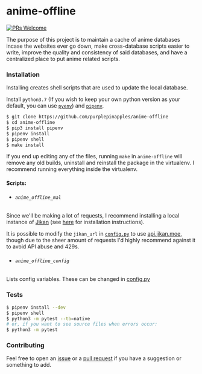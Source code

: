 
# anime-offline

[![PRs Welcome](https://img.shields.io/badge/PRs-welcome-brightgreen.svg?style=flat-square)](http://makeapullrequest.com) 

The purpose of this project is to maintain a cache of anime databases incase the websites ever go down, make cross-database scripts easier to write, improve the quality and consistency of said databases, and have a centralized place to put anime related scripts.

### Installation

Installing creates shell scripts that are used to update the local database.

Install `python3.7` (If you wish to keep your own python version as your default, you can use [`pyenv`](https://github.com/pyenv/pyenv)) and [`pipenv`](https://pipenv.readthedocs.io/en/latest/).

```zsh
$ git clone https://github.com/purplepinapples/anime-offline
$ cd anime-offline
$ pip3 install pipenv
$ pipenv install
$ pipenv shell
$ make install
```

If you end up editing any of the files, running `make` in `anime-offline` will remove any old builds, uninstall and reinstall the package in the virtualenv. I recommend running everything inside the virtualenv.

#### Scripts:

- ###### `anime_offline_mal`

Since we'll be making a lot of requests, I recommend installing a local instance of [Jikan](https://github.com/jikan-me/jikan-rest) (see [here](https://github.com/jikan-me/jikan-rest#installation) for installation instructions).

It is possible to modify the `jikan_url` in [`config.py`](animeoffline/config.py) to use [api.jikan.moe](http://api.jikan.moe/v3), though due to the sheer amount of requests I'd highly recommend against it to avoid API abuse and 429s.

- ###### `anime_offline_config`

Lists config variables. These can be changed in [config.py](animeoffline/config.py)

### Tests

```zsh
$ pipenv install --dev
$ pipenv shell
$ python3 -m pytest --tb=native
# or, if you want to see source files when errors occur:
$ python3 -m pytest
```

### Contributing

Feel free to open an [issue](https://github.com/purplepinapples/anime-offline/issues) or a [pull request](https://github.com/purplepinapples/anime-offline/pulls) if you have a suggestion or something to add.
